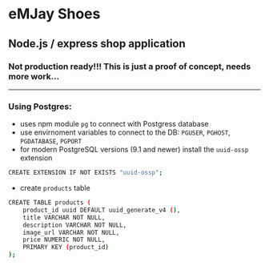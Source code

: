 # eMJay Shoes

## Node.js / express shop application

### Not production ready!!! This is just a proof of concept, needs more work...

---

### Using Postgres:

-   uses npm module `pg` to connect with Postgress database
-   use envirnoment variables to connect to the DB: `PGUSER`, `PGHOST`, `PGDATABASE`, `PGPORT`
-   for modern PostgreSQL versions (9.1 and newer) install the `uuid-ossp` extension

```bash
CREATE EXTENSION IF NOT EXISTS "uuid-ossp";
```

-   create `products` table

```bash
CREATE TABLE products (
    product_id uuid DEFAULT uuid_generate_v4 (),
    title VARCHAR NOT NULL,
    description VARCHAR NOT NULL,
    image_url VARCHAR NOT NULL,
    price NUMERIC NOT NULL,
    PRIMARY KEY (product_id)
);
```
